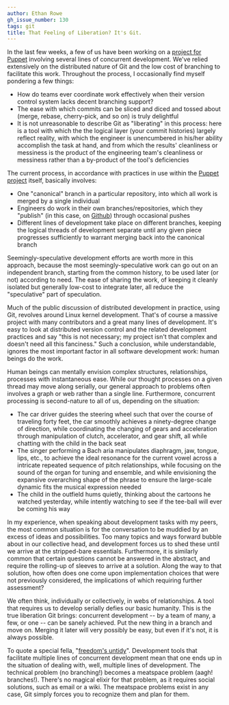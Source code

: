 ```yaml
---
author: Ethan Rowe
gh_issue_number: 130
tags: git
title: That Feeling of Liberation? It's Git.
---
```


In the last few weeks, a few of us have been working on a [project for Puppet](http://groups.google.com/group/puppet-dev/browse_thread/thread/12875331120b13c0/811da1ae485628e4) involving several lines of concurrent development.  We've relied extensively on the distributed nature of Git and the low cost of branching to facilitate this work.  Throughout the process, I occasionally find myself pondering a few things:

- How do teams ever coordinate work effectively when their version control system lacks decent branching support?
- The ease with which commits can be sliced and diced and tossed about (merge, rebase, cherry-pick, and so on) is truly delightful
- It is not unreasonable to describe Git as "liberating" in this process: here is a tool with which the the logical layer (your commit histories) largely reflect reality, with which the engineer is unencumbered in his/her ability accomplish the task at hand, and from which the results' cleanliness or messiness is the product of the engineering team's cleanliness or messiness rather than a by-product of the tool's deficiencies

The current process, in accordance with practices in use within the [Puppet project](http://reductivelabs.com/trac/puppet/wiki) itself, basically involves:

- One "canonical" branch in a particular repository, into which all work is merged by a single individual
- Engineers do work in their own branches/repositories, which they "publish" (in this case, on [Github](http://github.com)) through occasional pushes
- Different lines of development take place on different branches, keeping the logical threads of development separate until any given piece progresses sufficiently to warrant merging back into the canonical branch

Seemingly-speculative development efforts are worth more in this approach, because the most seemingly-speculative work can go out on an independent branch, starting from the common history, to be used later (or not) according to need.  The ease of sharing the work, of keeping it cleanly isolated but generally low-cost to integrate later, all reduce the "speculative" part of speculation.

Much of the public discussion of distributed development in practice, using Git, revolves around Linux kernel development.  That's of course a massive project with many contributors and a great many lines of development.  It's easy to look at distributed version control and the related development practices and say "this is not necessary; my project isn't that complex and doesn't need all this fanciness."  Such a conclusion, while understandable, ignores the most important factor in all software development work: human beings do the work.

Human beings can mentally envision complex structures, relationships, processes with instantaneous ease.  While our thought processes on a given thread may move along serially, our general approach to problems often involves a graph or web rather than a single line.  Furthermore, concurrent processing is second-nature to all of us, depending on the situation:

- The car driver guides the steering wheel such that over the course of traveling forty feet, the car smoothly achieves a ninety-degree change of direction, while coordinating the changing of gears and acceleration through manipulation of clutch, accelerator, and gear shift, all while chatting with the child in the back seat
- The singer performing a Bach aria manipulates diaphragm, jaw, tongue, lips, etc., to achieve the ideal resonance for the current vowel across a intricate repeated sequence of pitch relationships, while focusing on the sound of the organ for tuning and ensemble, and while envisioning the expansive overarching shape of the phrase to ensure the large-scale dynamic fits the musical expression needed
- The child in the outfield hums quietly, thinking about the cartoons he watched yesterday, while intently watching to see if the tee-ball will ever be coming his way

In my experience, when speaking about development tasks with my peers, the most common situation is for the conversation to be muddied by an excess of ideas and possibilities.  Too many topics and ways forward bubble about in our collective head, and development forces us to shed these until we arrive at the stripped-bare essentials.  Furthermore, it is similarly common that certain questions cannot be answered in the abstract, and require the rolling-up of sleeves to arrive at a solution.  Along the way to that solution, how often does one come upon implementation choices that were not previously considered, the implications of which requiring further assessment?

We often think, individually or collectively, in webs of relationships.  A tool that requires us to develop serially defies our basic humanity.  This is the true liberation Git brings: concurrent development -- by a team of many, a few, or one -- can be sanely achieved.  Put the new thing in a branch and move on.  Merging it later will very possibly be easy, but even if it's not, it is always possible.

To quote a special fella, "[freedom's untidy](http://www.cnn.com/2003/US/04/11/sprj.irq.pentagon/)".  Development tools that facilitate multiple lines of concurrent development mean that one ends up in the situation of dealing with, well, multiple lines of development.  The technical problem (no branching!) becomes a meatspace problem (aagh!  branches!).  There's no magical elixir for that problem, as it requires social solutions, such as email or a wiki.  The meatspace problems exist in any case, Git simply forces you to recognize them and plan for them.
